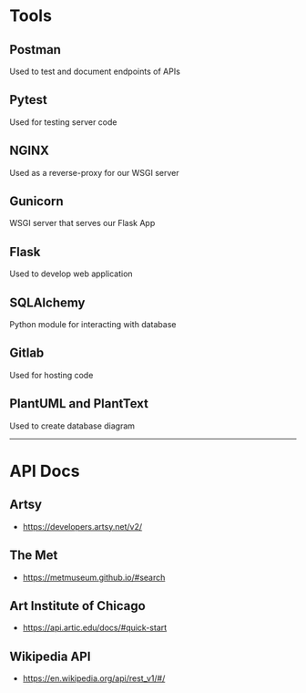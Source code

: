 # Tools
## Postman
Used to test and document endpoints of APIs
## Pytest
Used for testing server code
## NGINX
Used as a reverse-proxy for our WSGI server
## Gunicorn
WSGI server that serves our Flask App
## Flask
Used to develop web application
## SQLAlchemy
Python module for interacting with database
## Gitlab
Used for hosting code
## PlantUML and PlantText
Used to create database diagram

---
# API Docs
## Artsy
- https://developers.artsy.net/v2/
## The Met
- https://metmuseum.github.io/#search
## Art Institute of Chicago
- https://api.artic.edu/docs/#quick-start
## Wikipedia API
- https://en.wikipedia.org/api/rest_v1/#/